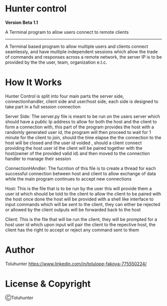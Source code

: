 # Hunter control
**Version Beta 1.1**

A Terminal program to allow users connect to remote clients 

---
A Terminal based program to allow multiple users and clients connect seamlessly, and have multiple independent sessions which allow the trade of commands and responses across a remote network, the server IP is to be provided by the the user, team, organization e.t.c.

# How It Works
Hunter Control is split into four main parts the server side, connectionhandler, client side and user/host side,  each side is designed to take part in a full session connection

Server Side: The server.py file is meant to be run on the users server which should have a public Ip address to allow for both the host and the client to form a connection with, this part of the program provides the host with a randomly generated user id, the program will then proceed to wait for 1 minute for the client to join, should the time elapse the the connection to the host will be closed and the user id voided , should a client connect providing the host user id the client will be paired together with the host(owner of the provided valid id) and then moved to the connection handler to manage their session

ConnectionHAndler: The fucntion of this file is to create a thread for each successful connection between host and client to allow exchange of data while the main program continues to accept new connections

Host: This is the file that is to be run by the user this will provide them a user id which should be told to the client to allow the client to be paired with the host once done the host will be provided with a shell like interface to input commands which will be sent to the client, they can either be rejected or allowed by the client outputs will be forwarded back to the host 

Client: This is the file that will be run the client, they will be prompted for a host user id which upon input will pair the client to the repective host, the client has the right to accept or reject any command sent to them

# Author

Toluhunter https://www.linkedin.com/in/tolulope-fakoya-775550224/

# License & Copyright

ⒸToluhunter
